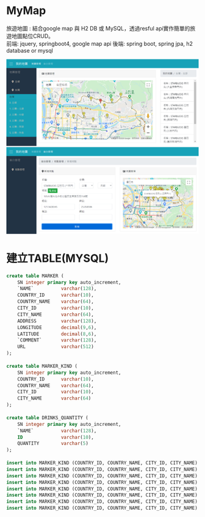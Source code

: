 # MyMap
旅遊地圖 : 結合google map 與 H2 DB 或 MySQL，透過resful api實作簡單的旅遊地圖點位CRUD。  
前端: jquery, springboot4, google map api
後端: spring boot, spring jpa, h2 database or mysql

![image](https://github.com/st801026bill/MyMap/blob/master/mymap.png)
![image](https://github.com/st801026bill/MyMap/blob/master/addMarker.png)

# 建立TABLE(MYSQL)
```sql
create table MARKER (
	SN integer primary key auto_increment,
    `NAME` 			varchar(128),
    COUNTRY_ID 		varchar(10),
    COUNTRY_NAME 	varchar(64),
    CITY_ID 		varchar(10),
    CITY_NAME 		varchar(64),
    ADDRESS 		varchar(128),
    LONGITUDE 		decimal(9,6),
    LATITUDE 		decimal(8,6),
    `COMMENT` 		varchar(128),
    URL 			varchar(512)
);

create table MARKER_KIND (
	SN integer primary key auto_increment,
    COUNTRY_ID 		varchar(10),
    COUNTRY_NAME 	varchar(64),
    CITY_ID 		varchar(10),
    CITY_NAME 		varchar(64)
);

create table DRINKS_QUANTITY (
	SN integer primary key auto_increment,
    `NAME` 			varchar(128),
    ID 				varchar(10),
    QUANTITY		varchar(5)
);

insert into MARKER_KIND (COUNTRY_ID, COUNTRY_NAME, CITY_ID, CITY_NAME) values ('Taiwan','台灣','T1','北部');
insert into MARKER_KIND (COUNTRY_ID, COUNTRY_NAME, CITY_ID, CITY_NAME) values ('Taiwan','台灣','T2','中部');
insert into MARKER_KIND (COUNTRY_ID, COUNTRY_NAME, CITY_ID, CITY_NAME) values ('Taiwan','台灣','T3','南部');
insert into MARKER_KIND (COUNTRY_ID, COUNTRY_NAME, CITY_ID, CITY_NAME) values ('Taiwan','台灣','T4','東部');
insert into MARKER_KIND (COUNTRY_ID, COUNTRY_NAME, CITY_ID, CITY_NAME) values ('Taiwan','台灣','T5','離島');
insert into MARKER_KIND (COUNTRY_ID, COUNTRY_NAME, CITY_ID, CITY_NAME) values ('Japan','日本','J1','京阪神奈');
insert into MARKER_KIND (COUNTRY_ID, COUNTRY_NAME, CITY_ID, CITY_NAME) values ('Japan','日本','J2','北海道');
insert into MARKER_KIND (COUNTRY_ID, COUNTRY_NAME, CITY_ID, CITY_NAME) values ('Australia','澳洲','A1','布里斯本');

```
